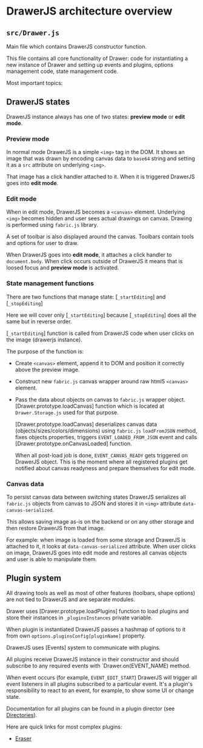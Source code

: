 # DrawerJS architecture overview

## `src/Drawer.js`

Main file which contains DrawerJS constructor function. 

This file contains all core functionality of Drawer: 
code for instantiating a new instance of Drawer and setting up events and plugins, options management code, state management code.

Most important topics:

## DrawerJS states

DrawerJS instance always has one of two states: **preview mode** or **edit mode**.

### Preview mode

In normal mode DrawerJS is a simple `<img>` tag in the DOM. It shows an image that was drawn by encoding canvas data to `base64` string and setting it as a `src` attribute on underlying `<img>`.

That image has a click handler attached to it. When it is triggered DrawerJS goes into **edit mode**.

### Edit mode

When in edit mode, DrawerJS becomes a `<canvas>` element. Underlying `<img>` becomes hidden and user sees actual drawings on canvas. Drawing is performed using `fabric.js` library.

A set of toolbar is also displayed around the canvas. Toolbars contain tools and options for user to draw. 

When DrawerJS goes into **edit mode**, it attaches a click handler to `document.body`. When click occurs outside of DrawerJS it means that is loosed focus and **preview mode** is activated.

### State management functions

There are two functions that manage state: [`_startEditing`] and [`_stopEditing`]

Here we will cover only [`_startEditing`] because [`_stopEditing`] does all the same but in reverse order.

[`_startEditing`] function is called from DrawerJS code when user clicks on the image (drawerjs instance). 

The purpose of the function is:

- Create `<canvas>` element, append it to DOM and position it correctly above the preview image.
 
- Construct new `fabric.js` canvas wrapper around raw html5 `<canvas>` element.

- Pass the data about objects on canvas to `fabric.js` wrapper object. [Drawer.prototype.loadCanvas] function which is located at `Drawer.Storage.js` used for that purpose.
  
  [Drawer.prototype.loadCanvas] deserializes canvas data (objects/sizes/colors/dimensions) using `fabric.js` `loadFromJSON` method, fixes objects properties, triggers `EVENT_LOADED_FROM_JSON` event and calls [Drawer.prototype.onCanvasLoaded] function.
  
  When all post-load job is done, `EVENT_CANVAS_READY` gets triggered on DrawerJS object. This is the moment where all registered plugins get notified about canvas readyness and prepare themselves for edit mode.
  

### Canvas data

To persist canvas data between switching states DrawerJS serializes all `fabric.js` objects from canvas to JSON and stores it in `<img>` attribute `data-canvas-serialized`.

This allows saving image as-is on the backend or on any other storage and then restore DrawerJS from that image. 

For example: when image is loaded from some storage and DrawerJS is attached to it, it looks at `data-canvas-serialized` attribute. 
When user clicks on image, DrawerJS goes into edit mode and restores all canvas objects and user is able to manipulate them.

## Plugin system

All drawing tools as well as most of other features (toolbars, shape options) are not tied to DrawerJS and are separate modules.

Drawer uses [Drawer.prototype.loadPlugins] function to load plugins and store their instances in `_pluginsInstances` private variable.

When plugin is instantiated DrawerJS passes a hashmap of options to it from own `options.pluginsConfig[pluginName]` property.

DrawerJS uses [Events] system to communicate with plugins.

All plugins receive DrawerJS instance in their constructor and should subscribe to any required events with `Drawer.on(EVENT_NAME) method.

When event occurs (for example, `EVENT_EDIT_START`) DrawerJS will trigger all event listeners in all plugins subscribed to a particular event. It's a plugin's responsibility to react to an event, for example, to show some UI or change state.

Documentation for all plugins can be found in a plugin director (see [Directories](./ARCHITECTURE-DIRECTORIES.md)).

Here are quick links for most complex plugins:

- [Eraser](./src/plugins/brush-eraser/README.md) 